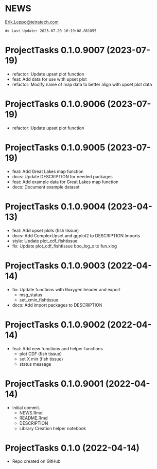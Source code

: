 NEWS
================
<Erik.Leppo@tetratech.com>

<!-- NEWS.md is generated from NEWS.Rmd. Please edit that file -->

    #> Last Update: 2023-07-20 16:19:08.861855

# ProjectTasks 0.1.0.9007 (2023-07-19)

- refactor: Update upset plot function
- feat: Add data for use with upset plot
- refactor: Modify name of map data to better align with upset plot data

# ProjectTasks 0.1.0.9006 (2023-07-19)

- refactor: Update upset plot function

# ProjectTasks 0.1.0.9005 (2023-07-19)

- feat: Add Great Lakes map function
- docs: Update DESCRIPTION for needed packages
- feat: Add example data for Great Lakes map function
- docs: Document example dataset

# ProjectTasks 0.1.0.9004 (2023-04-13)

- feat: Add upset plots (fish tissue)
- docs: Add ComplexUpset and ggplot2 to DESCRIPTION Imports
- style: Update plot_cdf_fishtissue
- fix: Update plot_cdf_fishtissue boo_log_x to fun.xlog

# ProjectTasks 0.1.0.9003 (2022-04-14)

- fix: Update functions with Roxygen header and export
  - msg_status
  - set_xmin_fishtissue
- docs: Add import packages to DESCRIPTION

# ProjectTasks 0.1.0.9002 (2022-04-14)

- feat: Add new functions and helper functions
  - plot CDF (fish tissue)
  - set X min (fish tissue)
  - status message

# ProjectTasks 0.1.0.9001 (2022-04-14)

- Initial commit.
  - NEWS.Rmd
  - README.Rmd
  - DESCRIPTION
  - Library Creation helper notebook

# ProjectTasks 0.1.0 (2022-04-14)

- Repo created on GitHub
